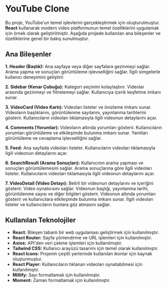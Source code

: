 # YouTube Clone

Bu proje, YouTube'un temel işlevlerini gerçekleştirmek için oluşturulmuştur. **React** kullanarak modern video platformunun temel özelliklerini uygulamak için örnek olarak geliştirilmiştir. Aşağıda projede kullanılan ana bileşenler ve özelliklerine genel bir bakış sunulmuştur.

## Ana Bileşenler
**1. Header (Başlık):**
Ana sayfaya veya diğer sayfalara gezinmeyi sağlar.
Arama yapma ve sonuçları görüntüleme işlevselliğini sağlar.
İlgili simgelerle kullanıcı deneyimini geliştirir.

**2. Sidebar (Kenar Çubuğu):**
Kategori seçimini kolaylaştırır.
Videolar arasında gezinmeyi ve filtrelemeyi sağlar.
Kullanıcıya içerik keşfetme imkanı sunar.

**3. VideoCard (Video Kartı):**
Videoları listeler ve önizleme imkanı sunar.
Videoların başlıklarını, görüntülenme sayılarını, yayınlanma tarihlerini gösterir.
Kullanıcıların videoları tıklamasıyla ilgili videonun detaylarını açar.

**4. Comments (Yorumlar):**
Videoların altında yorumları gösterir.
Kullanıcıların yorumları görüntüleme ve etkileşimde bulunma imkanı sunar.
Yanıtları görüntüleme ve cevaplama işlevselliğini sağlar.

**5. Feed:**
Ana sayfada videoları listeler.
Kullanıcıların videoları tıklamasıyla ilgili videonun detaylarını açar.

**6. SearchResult (Arama Sonuçları):**
Kullanıcının arama yapması ve sonuçları görüntülemesini sağlar.
Arama sonuçlarına göre ilgili videoları listeler.
Kullanıcıların videoları tıklamasıyla ilgili videonun detaylarını açar.

**7. VideoDetail (Video Detayı):**
Belirli bir videonun detaylarını ve içeriğini gösterir.
Video oynatıcısını sağlar.
Videonun başlığı, yayınlanma tarihi, görüntülenme sayısı ve diğer bilgileri gösterir.
Videonun altında yorumları gösterir ve kullanıcılara etkileşimde bulunma imkanı sunar.
İlgili videoları listeler ve kullanıcıların bunlara göz atmasını sağlar.

## Kullanılan Teknolojiler
* **React:** Bileşen tabanlı bir web uygulaması geliştirmek için kullanılmıştır.
* **React Router:** Sayfa yönlendirme ve URL işlemleri için kullanılmıştır.
* **Axios:** API'den veri çekme işlemleri için kullanılmıştır.
* **Tailwind CSS:** Kullanıcı arayüzü tasarımı için temel olarak kullanılmıştır.
* **React Icons:** Projenin çeşitli yerlerinde kullanılan ikonlar için kaynak oluşturmuştur.
* **React Player:** Kullanıcıların tıklanan videoları oynatabilmesi için kullanılmıştır.
* **Millify:** Sayı formatlamak için kullanılmıştır.
* **Moment:** Zaman formatlamak için kullanılmıştır.
 
